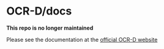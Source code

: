 # OCR-D/docs

**This repo is no longer maintained**

Please see the documentation at the [official OCR-D website](https://ocr-d.de)
